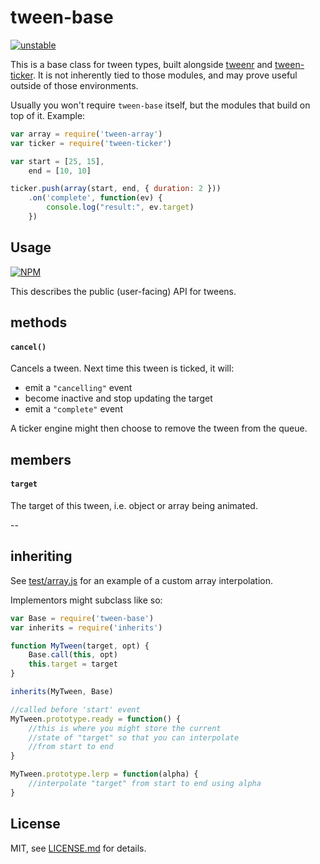 # tween-base

[![unstable](http://badges.github.io/stability-badges/dist/unstable.svg)](http://github.com/badges/stability-badges)

This is a base class for tween types, built alongside [tweenr](https://www.npmjs.org/package/tweenr) and [tween-ticker](https://www.npmjs.org/package/tween-ticker). It is not inherently tied to those modules, and may prove useful outside of those environments.

Usually you won't require `tween-base` itself, but the modules that build on top of it. Example:

```js
var array = require('tween-array')
var ticker = require('tween-ticker')

var start = [25, 15],
    end = [10, 10]

ticker.push(array(start, end, { duration: 2 }))
    .on('complete', function(ev) {
        console.log("result:", ev.target)
    })
```

## Usage

[![NPM](https://nodei.co/npm/tween-base.png)](https://nodei.co/npm/tween-base/)

This describes the public (user-facing) API for tweens.

## methods

#### `cancel()`

Cancels a tween. Next time this tween is ticked, it will:

- emit a `"cancelling"` event
- become inactive and stop updating the target
- emit a `"complete"` event

A ticker engine might then choose to remove the tween from the queue.

## members

#### `target`

The target of this tween, i.e. object or array being animated.

--

## inheriting

See [test/array.js](test/array.js) for an example of a custom array interpolation.

Implementors might subclass like so:

```js
var Base = require('tween-base')
var inherits = require('inherits')

function MyTween(target, opt) {
    Base.call(this, opt)
    this.target = target
}

inherits(MyTween, Base)

//called before 'start' event 
MyTween.prototype.ready = function() {
    //this is where you might store the current
    //state of "target" so that you can interpolate
    //from start to end
}

MyTween.prototype.lerp = function(alpha) {
    //interpolate "target" from start to end using alpha
}
```

## License

MIT, see [LICENSE.md](http://github.com/mattdesl/tween-base/blob/master/LICENSE.md) for details.
